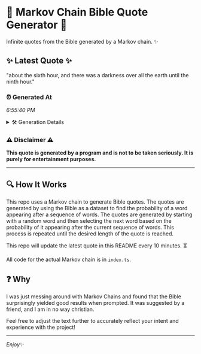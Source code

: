 # 📖 Markov Chain Bible Quote Generator 📖

Infinite quotes from the Bible generated by a Markov chain. ✨

## ✨ Latest Quote ✨
"about the sixth hour, and there was a darkness over all the earth until the ninth hour."

### ⏰ Generated At
*6:55:40 PM*

<details>
    <summary>🛠️ Generation Details</summary>
    <p>
        <strong>🌱 Seed:</strong> about<br>
        <strong>🔄 Iterations:</strong> 16<br>
        <strong>📜 Context History:</strong><br>[ about ]: the<br>[ about, the ]: sixth<br>[ about, the, sixth ]: hour,<br>[ about, the, sixth, hour, ]: and<br>[ about, the, sixth, hour,, and ]: there<br>[ about, the, sixth, hour,, and, there ]: was<br>[ the, sixth, hour,, and, there, was ]: a<br>[ sixth, hour,, and, there, was, a ]: darkness<br>[ hour,, and, there, was, a, darkness ]: over<br>[ and, there, was, a, darkness, over ]: all<br>[ there, was, a, darkness, over, all ]: the<br>[ was, a, darkness, over, all, the ]: earth<br>[ a, darkness, over, all, the, earth ]: until<br>[ darkness, over, all, the, earth, until ]: the<br>[ over, all, the, earth, until, the ]: ninth<br>[ all, the, earth, until, the, ninth ]: hour.<br>
    </p>
</details>

### ⚠️ Disclaimer ⚠️
**This quote is generated by a program and is not to be taken seriously. It is purely for entertainment purposes.**

---

## 🔍 How It Works

This repo uses a Markov chain to generate Bible quotes. The quotes are generated by using the Bible as a dataset to find the probability of a word appearing after a sequence of words. The quotes are generated by starting with a random word and then selecting the next word based on the probability of it appearing after the current sequence of words. This process is repeated until the desired length of the quote is reached.

This repo will update the latest quote in this README every 10 minutes. ⏳

All code for the actual Markov chain is in `index.ts`.

## ❓ Why

I was just messing around with Markov Chains and found that the Bible surprisingly yielded good results when prompted. 
It was suggested by a friend, and I am in no way christian.

Feel free to adjust the text further to accurately reflect your intent and experience with the project!

---

*Enjoy*✨

